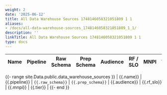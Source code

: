 ```yaml
---
weight: 2
date: '2025-06-12'
title: All Data Warehouse Sources 1748146058321051809 1 1
aliases:
- /docs/all-data-warehouse-sources_1748146058321051809_1_1/
description: ''
linkTitle: All Data Warehouse Sources 1748146058321051809 1 1
type: docs
---
```


| Name | Pipeline | Raw Schema | Prep Schema | Audience | RF / SLO | MNPI | Tier |
|------|----------|------------|-------------|----------|----------|------|------|
{{- range site.Data.public.data_warehouse_sources }}
| {{.name}} | {{.pipeline}} | `{{.raw_schema}}` | `{{.prep_schema}}` | {{.audience}} | {{.rf_slo}} | {{.mnpi}} | {{.tier}} |
{{- end }}
